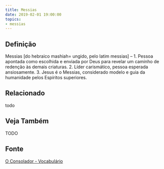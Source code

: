 ```yaml
---
title: Messias
date: 2019-02-01 19:00:00
topics:
- messias
---
```


## Definição
Messias [do hebraico mashiah= ungido, pelo latim messias] – 1. Pessoa apontada
como escolhida e enviada por Deus para revelar um caminho de redenção às demais
criaturas. 2. Líder carismático, pessoa esperada ansiosamente. 3. Jesus é o
Messias, considerado modelo e guia da humanidade pelos Espíritos superiores.


## Relacionado
todo

## Veja Também
TODO

## Fonte
[O Consolador - Vocabulário](http://www.oconsolador.com.br/linkfixo/vocabulario/principal.html)
